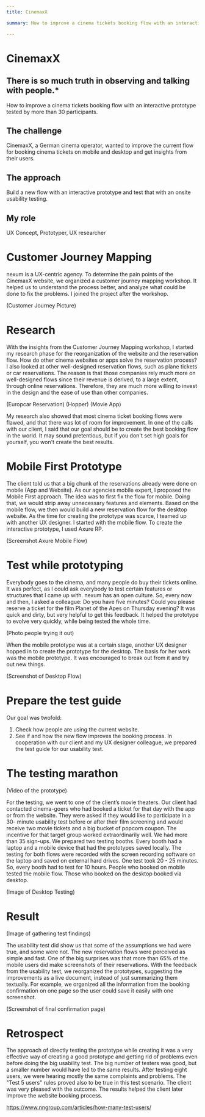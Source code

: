 ```yaml
---
title: CinemaxX

summary: How to improve a cinema tickets booking flow with an interactive prototype tested by over 30 participants.

---
```

# CinemaxX
## There is so much truth in observing and talking with people.*
How to improve a cinema tickets booking flow with an interactive prototype tested by more than 30 participants.

## The challenge
CinemaxX, a German cinema operator, wanted to improve the current flow for booking cinema tickets on mobile and desktop and get insights from their users.
## The approach
Build a new flow with an interactive prototype and test that with an onsite usability testing.
## My role
UX Concept, Prototyper, UX researcher


# Customer Journey Mapping
nexum is a UX-centric agency. To determine the pain points of the CinemaxX website, we organized a customer journey mapping workshop. It helped us to understand the process better, and analyze what could be done to fix the problems. I joined the project after the workshop.

(Customer Journey Picture)

# Research
With the insights from the Customer Journey Mapping workshop, I started my research phase for the reorganization of the website and the reservation flow. How do other cinema websites or apps solve the reservation process? I also looked at other well-designed reservation flows, such as plane tickets or car reservations. The reason is that those companies rely much more on well-designed flows since their revenue is derived, to a large extent, through online reservations. Therefore, they are much more willing to invest in the design and the ease of use than other companies. 

(Europcar Reservation) (Hopper) (Movie App)

My research also showed that most cinema ticket booking flows were flawed, and that there was lot of room for improvement. In one of the calls with our client, I said that our goal should be to create the best booking flow in the world. It may sound pretentious, but if you don't set high goals for yourself, you won't create the best results.

# Mobile First Prototype
The client told us that a big chunk of the reservations already were done on mobile (App and Website). As our agencies mobile expert, I proposed the Mobile First approach. The idea was to first fix the flow for mobile. Doing that, we would strip away unnecessary features and elements. Based on the mobile flow, we then would build a new reservation flow for the desktop website. As the time for creating the prototype was scarce, I teamed up with another UX designer. I started with the mobile flow. To create the interactive prototype, I used Axure RP.

(Screenshot Axure Mobile Flow)

# Test while prototyping
Everybody goes to the cinema, and many people do buy their tickets online. It was perfect, as I could ask everybody to test certain features or structures that I came up with. nexum has an open culture. So, every now and then, I asked a colleague: Do you have five minutes? Could you please reserve a ticket for the film Planet of the Apes on Thursday evening? It was quick and dirty, but very helpful to get this feedback. It helped the prototype to evolve very quickly, while being tested the whole time. 

(Photo people trying it out)

When the mobile prototype was at a certain stage, another UX designer hopped in to create the prototype for the desktop. The basis for her work was the mobile prototype. It was encouraged to break out from it and try out new things.

(Screenshot of Desktop Flow)

# Prepare the test guide
Our goal was twofold: 
1. Check how people are using the current website. 
2. See if and how the new flow improves the booking process.
In cooperation with our client and my UX designer colleague, we prepared the test guide for our usability test.


# The testing marathon

(Video of the prototype)

For the testing, we went to one of the client’s movie theaters. Our client had contacted cinema-goers who had booked a ticket for that day with the app or from the website. They were asked if they would like to participate in a 30- minute usability test before or after their film screening and would receive two movie tickets and a big bucket of popcorn coupon. The incentive for that target group worked extraordinarily well. We had more than 35 sign-ups. We prepared two testing booths. Every booth had a laptop and a mobile device that had the prototypes saved locally. The testing for both flows were recorded with the screen recording software on the laptop and saved on external hard drives. One test took 20 - 25 minutes. So, every booth had to test for 10 hours. People who booked on mobile tested the mobile flow. Those who booked on the desktop booked via desktop. 

(Image of Desktop Testing)

# Result

(Image of gathering test findings)

The usability test did show us that some of the assumptions we had were true, and some were not. The new reservation flows were perceived as simple and fast. One of the big surprises was that more than 65% of the mobile users did make screenshots of their reservations. With the feedback from the usability test, we reorganized the prototypes, suggesting the improvements as a live document, instead of just summarizing them textually. For example, we organized all the information from the booking confirmation on one page so the user could save it easily with one screenshot.

(Screenshot of final confirmation page)

# Retrospect
The approach of directly testing the prototype while creating it was a very effective way of creating a good prototype and getting rid of problems even before doing the big usability test. The big number of testers was good, but a smaller number would have led to the same results. After testing eight users, we were hearing mostly the same complaints and problems. The "Test 5 users" rules proved also to be true in this test scenario. The client was very pleased with the outcome. The results helped the client later improve the website booking process.

https://www.nngroup.com/articles/how-many-test-users/

